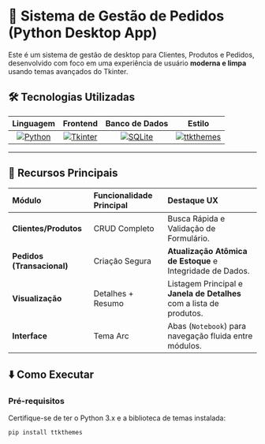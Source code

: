 # 🛒 Sistema de Gestão de Pedidos (Python Desktop App)

Este é um sistema de gestão de desktop para Clientes, Produtos e Pedidos, desenvolvido com foco em uma experiência de usuário **moderna e limpa** usando temas avançados do Tkinter.

## 🛠️ Tecnologias Utilizadas

| Linguagem | Frontend | Banco de Dados | Estilo |
| :---: | :---: | :---: | :---: |
| [![Python](https://img.shields.io/badge/Python-3776AB?style=for-the-badge&logo=python&logoColor=white)](https://www.python.org/) | [![Tkinter](https://img.shields.io/badge/Tkinter-000000?style=for-the-badge&logo=tcl&logoColor=white)](https://docs.python.org/3/library/tkinter.html) | [![SQLite](https://img.shields.io/badge/SQLite-07405E?style=for-the-badge&logo=sqlite&logoColor=white)](https://www.sqlite.org/index.html) | [![ttkthemes](https://img.shields.io/badge/ttkthemes-Modern%20UI-blue?style=for-the-badge)](https://pypi.org/project/ttkthemes/) |

---

## 🌟 Recursos Principais

| Módulo | Funcionalidade Principal | Destaque UX |
| :--- | :--- | :--- |
| **Clientes/Produtos** | CRUD Completo | Busca Rápida e Validação de Formulário. |
| **Pedidos (Transacional)** | Criação Segura | **Atualização Atômica de Estoque** e Integridade de Dados. |
| **Visualização** | Detalhes + Resumo | Listagem Principal e **Janela de Detalhes** com a lista de produtos. |
| **Interface** | Tema Arc | Abas (`Notebook`) para navegação fluida entre módulos. |

## ⬇️ Como Executar

### Pré-requisitos

Certifique-se de ter o Python 3.x e a biblioteca de temas instalada:

```bash
pip install ttkthemes
